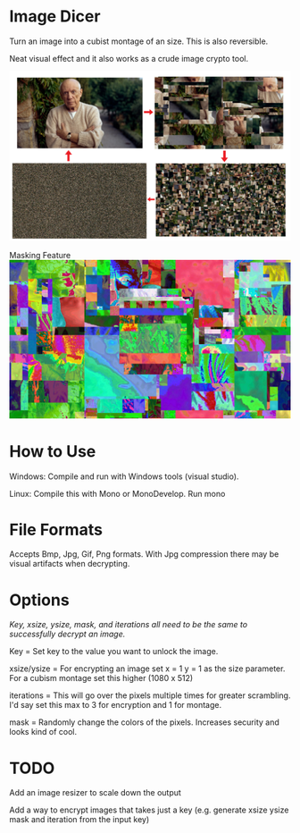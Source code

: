 
# Image Dicer

Turn an image into a cubist montage of an size. This is also reversible. 

Neat visual effect and it also works as a crude image crypto tool.

![Preview](./preview.png)

Masking Feature
![Masking Feature](./preview-mask.jpg)

# How to Use

Windows: Compile and run with Windows tools (visual studio).

Linux: Compile this with Mono or MonoDevelop. Run mono 

# File Formats

Accepts Bmp, Jpg, Gif, Png formats. With Jpg compression there may be visual artifacts when decrypting.

# Options

*Key, xsize, ysize, mask, and iterations all need to be the same to successfully decrypt an image.*

Key = Set key to the value you want to unlock the image.

xsize/ysize = For encrypting an image set x = 1 y = 1 as the size parameter. For a cubism montage set this higher (1080 x 512)

iterations = This will go over the pixels multiple times for greater scrambling. I'd say set this max to 3 for encryption and 1 for montage.

mask = Randomly change the colors of the pixels. Increases security and looks kind of cool.

# TODO

Add an image resizer to scale down the output

Add a way to encrypt images that takes just a key (e.g. generate xsize ysize mask and iteration from the input key)
